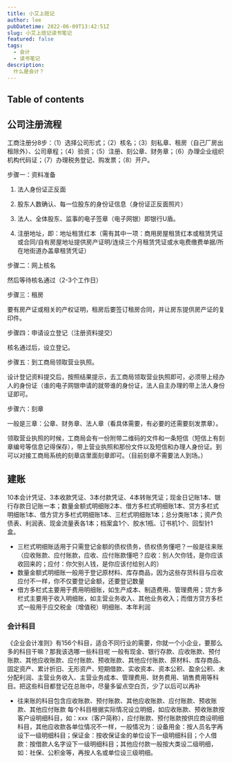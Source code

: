 ```yaml
---
title: 小艾上班记
author: lee
pubDatetime: 2022-06-09T13:42:51Z
slug: 小艾上班记读书笔记
featured: false
tags:
  - 会计
  - 读书笔记
description:
  什么是会计？
---
```

## Table of contents

## 公司注册流程
工商注册分8步：（1）选择公司形式；（2）核名；（3）刻私章、租房（自己厂房出租除外）、公司章程；（4）验资；（5）注册、刻公章、财务章；（6）办理企业组织机构代码证；（7）办理税务登记、购发票；（8）开户。

步骤一：资料准备

1. 法人身份证正反面

2. 股​‌‌东人数确认、每一位股东的身份证信息（身份证正反面照片）

3. 法人、全体股东、监事的电子签章（电子网银）即银行U盾。

4. 注册地址，即：地址租赁红本（需有其中一项：商用房屋租赁红本或租赁凭证或合同/自有房屋地址提供房产证明/连续三个月租赁凭证或水电费缴费单据/所在地街道办盖章租赁凭证）

步骤二：网上核名

然后等待核名通过（2-3个工作日）

步骤三：租房

要有房产证或相关的产权证明，租房后要签订租房合同，并让房东提供房产证的复印件。

步骤四：申请设立登记（注册资料提交）

核名通过后，设立登记。

步骤五：到工商局领取营业执照。

设计登记资料提交后，按照结果提示，去工商局领取营业执照即可，必须带上经办人的身份证（谁的电子网银申请的就带谁的身份证，法人自主办理的带上法人身份证即可。

步骤六：刻章

一般是三章：公章、财务章、法人章（看具体需要，有必要的还需要刻发票章）。

领取营业执照的时候，工商局会有一份附带二维码的文件和一条短信（短信上有刻章编号等信息记得保存），带上营业执照和那份文件以及短信和办理人身份证。到可以对接工商局系统的刻章店里面刻章即可。（目前刻章不需要法人到场。）

## 建账
10本会计凭证、3本收款凭证、3本付款凭证、4本转账凭证；现金日记账1本、银行存款日记账一本；数量金额式明细账2本、借方多栏式明细账1本、贷方多栏式明细账1本、借方贷方多栏式明细账1本、三栏式明细账1本；总分类账1本；资产负债表、利润表、现金流量表各1本；档案盒1个、胶水1瓶、订书机1个、回型针1盒。
- 三栏式明细账适用于只需登记金额的债权债务，债权债务懂吧？一般是往来账（应收账款、应付账款，应收、应付账款懂吧？应收：别人欠你钱，是你应该收回来的；应付：你欠别人钱，是你应该付给别人的）
- 数量金额式明细账一般用于登记原材料、库存商品，因为这些存货科目与应收应付不一样，你不仅要登记金额，还要登记数量
- 借方多栏式主要用于费用明细账，如生产成本、制造费用、管理费用；贷方多栏式主要用于收入明细账，如主营业务收入、其他业务收入；而借方贷方多栏式一般用于应交税金（增值税）明细账、本年利润
### 会计科目
《企业会计准则》有156个科目，适合不同行业的需要，你就一个小企业，要那么多的科目干嘛？那我该选哪一些科目呢
一般有现金、银行存款、应收账款、预付账款、其他应收账款、应付账款、预收账款、其他应付账款、原材料、库存商品、固定资产、累计折旧、无形资产、短期借款、实收资本、资本公积、盈余公积、未分配利润、主营业务收入、主营业务成本、管理费用、财务费用、销售费用等科目。把这些科目都登记在总账中，尽量多留点空白页，少了以后可以再补
- 往来账的科目包含应收账款、预付账款、其他应收账款、应付账款、预收账款、其他应付账款
每个科目根据实际情况设立明细，如应收账款、预收账款按客户设明细科目，如：xxx（客户简称），应付账款、预付账款按供应商设明细科目，其他应收款各单位情况不一样，一般情况为：设备用金：按人员名字再设下一级明细科目；保证金：按收保证金的单位设下一级明细科目；个人借款：按借款人名字设下一级明细科目；其他应付款一般按大类设二级明细，如：社保、公积金等，再按人名或单位设三级明细。

